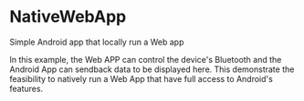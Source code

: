 # NativeWebApp
Simple Android app that locally run a Web app

In this example, the Web APP can control the device's Bluetooth and the Android App can sendback data to be displayed here. This demonstrate the feasibility to natively run a Web App that have full access to Android's features.
